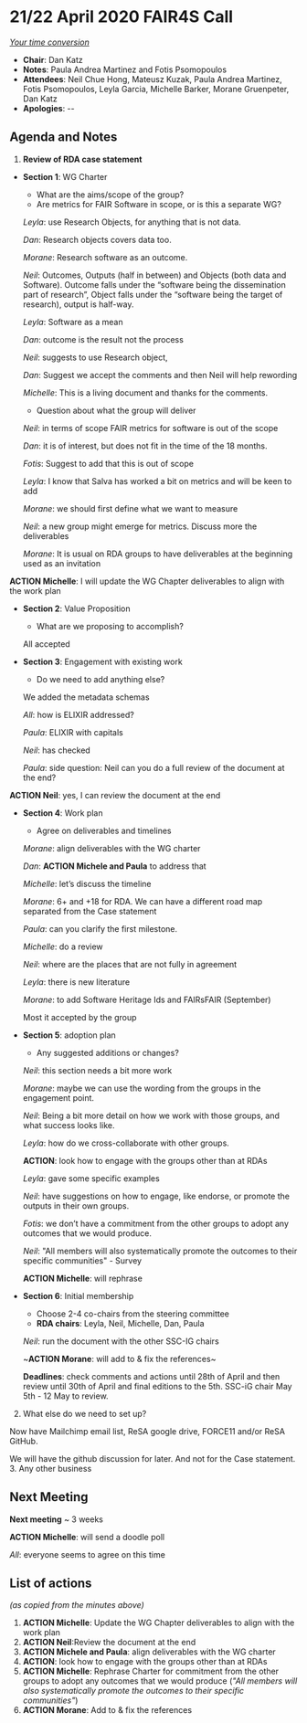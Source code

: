 # 21/22 April 2020 FAIR4S Call

_[Your time conversion](https://www.timeanddate.com/worldclock/fixedtime.html?msg=CaseStatementFAIR4RS&iso=20200422T06&p1=47&ah=1)_


- **Chair**: Dan Katz
- **Notes**: Paula Andrea Martinez and Fotis Psomopoulos
- **Attendees**: Neil Chue Hong, Mateusz Kuzak, Paula Andrea Martinez, Fotis Psomopoulos, Leyla Garcia, Michelle Barker, Morane Gruenpeter, Dan Katz
- **Apologies**: --

## Agenda and Notes

1. **Review of RDA case statement**
  - **Section 1**: WG Charter
    - What are the aims/scope of the group?
    - Are metrics for FAIR Software in scope, or is this a separate WG?

    _Leyla_: use Research Objects, for anything that is not data.

    _Dan_: Research objects covers data too.

    _Morane_: Research software as an outcome.

    _Neil_: Outcomes, Outputs (half in between) and Objects (both data and Software). Outcome falls under the “software being the dissemination part of research”, Object falls under the “software being the target of research), output is half-way.

    _Leyla_: Software as a mean

    _Dan_: outcome is the result not the process

    _Neil_: suggests to use Research object,

    _Dan_: Suggest we accept the comments and then Neil will help rewording

    _Michelle_: This is a living document and thanks for the comments.

      - Question about what the group will deliver

    _Neil_: in terms of scope FAIR metrics for software is out of the scope

    _Dan_: it is of interest, but does not fit in the time of the 18 months.

    _Fotis_: Suggest to add that this is out of scope

    _Leyla_: I know that Salva has worked a bit on metrics and will be keen to add

    _Morane_: we should first define what we want to measure

    _Neil_: a new group might emerge for metrics. Discuss more the deliverables

    _Morane_: It is usual on RDA groups to have deliverables at the beginning used as an invitation

  **ACTION Michelle**: I will update the WG Chapter deliverables to align with the work plan

  - **Section 2**: Value Proposition
    - What are we proposing to accomplish?

    All accepted

  - **Section 3**: Engagement with existing work
    - Do we need to add anything else?

    We added the metadata schemas

    _All_: how is ELIXIR addressed?

    _Paula_: ELIXIR with capitals

    _Neil_: has checked

    _Paula_: side question: Neil can you do a full review of the document at the end?

  **ACTION Neil**: yes, I can review the document at the end

  - **Section 4**: Work plan
    - Agree on deliverables and timelines

    _Morane_: align deliverables with the WG charter

    _Dan_: **ACTION Michele and Paula** to address that

    _Michelle_: let’s discuss the timeline

    _Morane_: 6+ and +18 for RDA. We can have a different road map separated from the Case statement

    _Paula_: can you clarify the first milestone.

    _Michelle_: do a review

    _Neil_: where are the places that are not fully in agreement

    _Leyla_: there is new literature

    _Morane_: to add Software Heritage Ids and FAIRsFAIR (September)

    Most it accepted by the group

  - **Section 5**: adoption plan
    - Any suggested additions or changes?

    _Neil_: this section needs a bit more work

    _Morane_: maybe we can use the wording from the groups in the engagement point.

    _Neil_: Being a bit more detail on how we work with those groups, and what success looks like.  

    _Leyla_: how do we cross-collaborate with other groups.

    **ACTION**: look how to engage with the groups other than at RDAs

    _Leyla_: gave some specific examples

    _Neil_: have suggestions on how to engage, like endorse, or promote the outputs in their own groups.

    _Fotis_: we don’t have a commitment from the other groups to adopt any outcomes that we would produce.

    _Neil_: "All members will also systematically promote the outcomes to their specific communities" - Survey

    **ACTION Michelle**: will rephrase

  - **Section 6**: Initial membership
    - Choose 2-4 co-chairs from the steering committee
    - **RDA chairs**: Leyla, Neil, Michelle, Dan, Paula

    _Neil_: run the document with the other SSC-IG chairs

    ~**ACTION Morane**: will add to & fix the references~

    **Deadlines**: check comments and actions until 28th of April and then review until 30th of April and final editions to the 5th. SSC-iG chair May 5th - 12 May to review.

2. What else do we need to set up?

  Now have Mailchimp email list, ReSA google drive, FORCE11 and/or ReSA GitHub.

  We will have the github discussion for later. And not for the Case statement.
3. Any other business

## Next Meeting

**Next meeting** ~ 3 weeks

**ACTION Michelle**: will send a doodle poll

_All_: everyone seems to agree on this time

## List of actions

_(as copied from the minutes above)_

1. **ACTION Michelle**: Update the WG Chapter deliverables to align with the work plan
2. **ACTION Neil**:Review the document at the end
3. **ACTION Michele and Paula**: align deliverables with the WG charter
4. **ACTION**: look how to engage with the groups other than at RDAs
5. **ACTION Michelle**: Rephrase Charter for commitment from the other groups to adopt any outcomes that we would produce (_"All members will also systematically promote the outcomes to their specific communities"_)
6. **ACTION Morane**: Add to & fix the references
